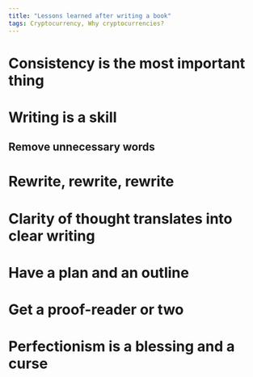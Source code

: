 ```yaml
---
title: "Lessons learned after writing a book"
tags: Cryptocurrency, Why cryptocurrencies?
---
```


# Consistency is the most important thing

# Writing is a skill

## Remove unnecessary words

# Rewrite, rewrite, rewrite

# Clarity of thought translates into clear writing

# Have a plan and an outline

# Get a proof-reader or two

# Perfectionism is a blessing and a curse

